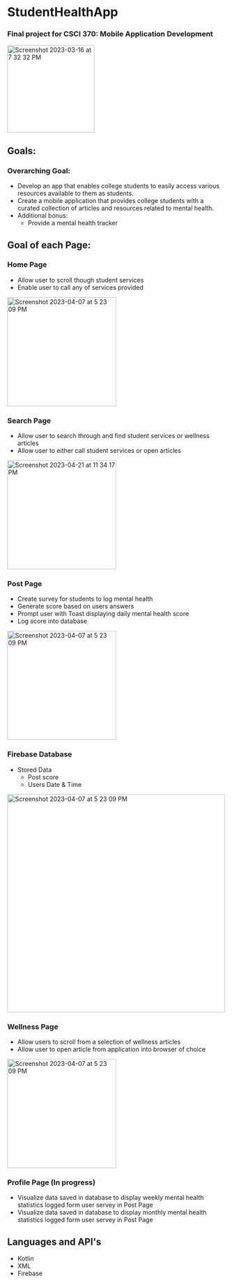 # StudentHealthApp
### Final project for CSCI 370: Mobile Application Development

<img width="200" alt="Screenshot 2023-03-16 at 7 32 32 PM" src="https://user-images.githubusercontent.com/75393933/230697208-bdfce1fd-1132-4b4c-9d1a-44e90280b3ed.png">

## Goals: 
### Overarching Goal:
- Develop an app that enables college students to easily access various resources available to them as students.
- Create a mobile application that provides college students with a curated collection of articles and resources related to mental health.
- Additional bonus: 
  - Provide a mental health tracker 
## Goal of each Page: 
### Home Page
  - Allow user to scroll though student services
  - Enable user to call any of services provided 
  
  <img width="250" alt="Screenshot 2023-04-07 at 5 23 09 PM" src="https://user-images.githubusercontent.com/75393933/233763317-a5fef824-dd9e-43f5-93e7-9632c9c52f5b.gif"> 
  
### Search Page 
  - Allow user to search through and find student services or wellness articles
  - Allow user to either call student services or open articles

  <img width="250" alt="Screenshot 2023-04-21 at 11 34 17 PM" src="https://user-images.githubusercontent.com/75393933/233763417-f68ca84d-aee7-44ed-b45f-68fc4c2153ea.gif">

### Post Page 
  - Create survey for students to log mental health
  - Generate score based on users answers
  - Prompt user with Toast displaying daily mental health score
  - Log score into database

  <img width="250" alt="Screenshot 2023-04-07 at 5 23 09 PM" src="https://user-images.githubusercontent.com/75393933/234413474-996d1da6-399c-41d1-942b-f1ed79bd0203.gif">

### Firebase Database
  - Stored Data
    - Post score 
    - Users Date & Time

<img width="500" alt="Screenshot 2023-04-07 at 5 23 09 PM" src="https://user-images.githubusercontent.com/75393933/235029728-431ccb94-e7c9-44ce-b88b-cb361be5aaa4.png">

### Wellness Page 
  - Allow users to scroll from a selection of wellness articles
  - Allow user to open article from application into browser of choice

   <img width="250" alt="Screenshot 2023-04-07 at 5 23 09 PM" src="https://user-images.githubusercontent.com/75393933/234415052-ccf6ac2d-f6de-4b23-9cfa-bb4a1c6bb920.gif">
   
### Profile Page (In progress)
  - Visualize data saved in database to display weekly mental health statistics logged form user servey in Post Page
  - Visualize data saved in database to display monthly mental health statistics logged form user servey in Post Page
   

## Languages and API's
- Kotlin
- XML
- Firebase
